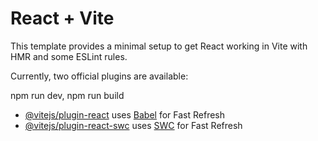 # React + Vite

This template provides a minimal setup to get React working in Vite with HMR and some ESLint rules.

Currently, two official plugins are available:

npm run dev,
npm run build

- [@vitejs/plugin-react](https://github.com/vitejs/vite-plugin-react/blob/main/packages/plugin-react/README.md) uses [Babel](https://babeljs.io/) for Fast Refresh
- [@vitejs/plugin-react-swc](https://github.com/vitejs/vite-plugin-react-swc) uses [SWC](https://swc.rs/) for Fast Refresh
